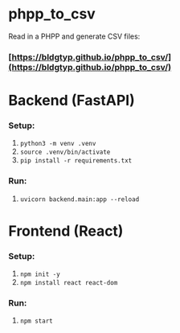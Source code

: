 # phpp_to_csv
 Read in a PHPP and generate CSV files:

 ### [https://bldgtyp.github.io/phpp_to_csv/](https://bldgtyp.github.io/phpp_to_csv/)

# Backend (FastAPI)
### Setup:
1. `python3 -m venv .venv`
1. `source .venv/bin/activate`
1. `pip install -r requirements.txt`
### Run:
1. `uvicorn backend.main:app --reload`


# Frontend (React)
### Setup:
1. `npm init -y`
1. `npm install react react-dom`
### Run:
1. `npm start`

